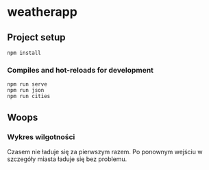 # weatherapp

## Project setup
```
npm install
```

### Compiles and hot-reloads for development
```
npm run serve
npm run json
npm run cities
```

## Woops

### Wykres wilgotności

Czasem nie ładuje się za pierwszym razem.
Po ponownym wejściu w szczegóły miasta ładuje się bez problemu.